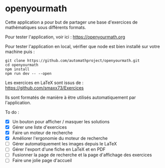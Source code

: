 # openyourmath

Cette application a pour but de partager une base d'exercices de mathématiques sous différents formats. 

Pour tester l'application, voir ici : https://openyourmath.org

Pour tester l'application en local, vérifier que node est bien installé sur votre machine puis : 
```
git clone https://github.com/automathproject/openyourmath.git
cd openyourmath
npm install
npm run dev -- --open
```

Les exercices en LaTeX sont issus de : 
https://github.com/smaxx73/Exercices

Ils sont formatés de manière à être utilisés automatiquement par l'application.

To do :
- [x] Un bouton pour afficher / masquer les solutions
- [x] Gérer une liste d'exercices
- [x] Faire un moteur de recherche
- [x] Améliorer l'ergonomie du moteur de recherche
- [ ] Gérer automatiquement les images depuis le LaTeX
- [ ] Gérer l'export d'une fiche en LaTeX et en PDF
- [ ] Fusionner la page de recherche et la page d'affichage des exercices
- [ ] Faire une jolie page d'accueil